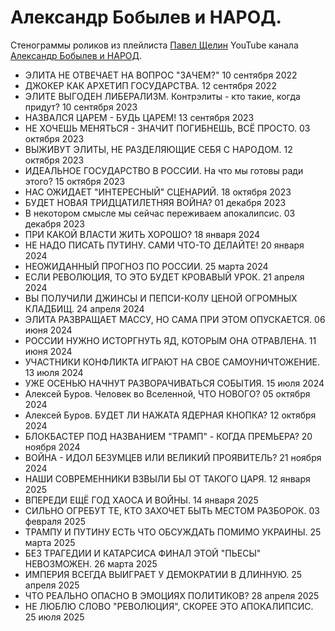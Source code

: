 # Александр Бобылев и НАРОД.

Стенограммы роликов из плейлиста [Павел Щелин](https://www.youtube.com/playlist?list=PLQpNXBJaJhdBnB3YXCilMFx19NLYrBNi4) YouTube канала [Александр Бобылев и НАРОД](https://www.youtube.com/@AlexanderBobileffNarod).

- ЭЛИТА НЕ ОТВЕЧАЕТ НА ВОПРОС "ЗАЧЕМ?" 10 сентября 2022
- ДЖОКЕР КАК АРХЕТИП ГОСУДАРСТВА. 12 сентября 2022
- ЭЛИТЕ ВЫГОДЕН ЛИБЕРАЛИЗМ. Контрэлиты - кто такие, когда придут? 10 сентября 2023
- НАЗВАЛСЯ ЦАРЕМ - БУДЬ ЦАРЕМ! 13 сентября 2023
- НЕ ХОЧЕШЬ МЕНЯТЬСЯ - ЗНАЧИТ ПОГИБНЕШЬ, ВСЁ ПРОСТО. 03 октября 2023
- ВЫЖИВУТ ЭЛИТЫ, НЕ РАЗДЕЛЯЮЩИЕ СЕБЯ С НАРОДОМ. 12 октября 2023
- ИДЕАЛЬНОЕ ГОСУДАРСТВО В РОССИИ. На что мы готовы ради этого? 15 октября 2023
- НАС ОЖИДАЕТ "ИНТЕРЕСНЫЙ" СЦЕНАРИЙ. 18 октября 2023
- БУДЕТ НОВАЯ ТРИДЦАТИЛЕТНЯЯ ВОЙНА? 01 декабря 2023
- В некотором смысле мы сейчас переживаем апокалипсис. 03 декабря 2023
- ПРИ КАКОЙ ВЛАСТИ ЖИТЬ ХОРОШО? 18 января 2024
- НЕ НАДО ПИСАТЬ ПУТИНУ. САМИ ЧТО-ТО ДЕЛАЙТЕ! 20 января 2024
- НЕОЖИДАННЫЙ ПРОГНОЗ ПО РОССИИ. 25 марта 2024
- ЕСЛИ РЕВОЛЮЦИЯ, ТО ЭТО БУДЕТ КРОВАВЫЙ УРОК. 21 апреля 2024
- ВЫ ПОЛУЧИЛИ ДЖИНСЫ И ПЕПСИ-КОЛУ ЦЕНОЙ ОГРОМНЫХ КЛАДБИЩ. 24 апреля 2024
- ЭЛИТА РАЗВРАЩАЕТ МАССУ, НО САМА ПРИ ЭТОМ ОПУСКАЕТСЯ. 06 июня 2024
- РОССИИ НУЖНО ИСТОРГНУТЬ ЯД, КОТОРЫМ ОНА ОТРАВЛЕНА. 11 июня 2024
- УЧАСТНИКИ КОНФЛИКТА ИГРАЮТ НА СВОЕ САМОУНИЧТОЖЕНИЕ. 13 июля 2024
- УЖЕ ОСЕНЬЮ НАЧНУТ РАЗВОРАЧИВАТЬСЯ СОБЫТИЯ. 15 июля 2024
- Алексей Буров. Человек во Вселенной, ЧТО НОВОГО? 05 октября 2024
- Алексей Буров. БУДЕТ ЛИ НАЖАТА ЯДЕРНАЯ КНОПКА? 12 октября 2024
- БЛОКБАСТЕР ПОД НАЗВАНИЕМ "ТРАМП" - КОГДА ПРЕМЬЕРА? 20 ноября 2024
- ВОЙНА - ИДОЛ БЕЗУМЦЕВ ИЛИ ВЕЛИКИЙ ПРОЯВИТЕЛЬ? 21 ноября 2024
- НАШИ СОВРЕМЕННИКИ ВЗВЫЛИ БЫ ОТ ТАКОГО ЦАРЯ. 12 января 2025
- ВПЕРЕДИ ЕЩЁ ГОД ХАОСА И ВОЙНЫ. 14 января 2025
- СИЛЬНО ОГРЕБУТ ТЕ, КТО ЗАХОЧЕТ БЫТЬ МЕСТОМ РАЗБОРОК. 03 февраля 2025
- ТРАМПУ И ПУТИНУ ЕСТЬ ЧТО ОБСУЖДАТЬ ПОМИМО УКРАИНЫ. 25 марта 2025
- БЕЗ ТРАГЕДИИ И КАТАРСИСА ФИНАЛ ЭТОЙ "ПЬЕСЫ" НЕВОЗМОЖЕН. 26 марта 2025
- ИМПЕРИЯ ВСЕГДА ВЫИГРАЕТ У ДЕМОКРАТИИ В ДЛИННУЮ. 25 апреля 2025
- ЧТО РЕАЛЬНО ОПАСНО В ЭМОЦИЯХ ПОЛИТИКОВ? 28 апреля 2025
- НЕ ЛЮБЛЮ СЛОВО "РЕВОЛЮЦИЯ", СКОРЕЕ ЭТО АПОКАЛИПСИС. 25 июля 2025
